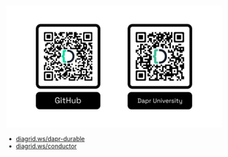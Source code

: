 ![Diagrid QR codes](/images/diagrid-qr-codes.png)

- [diagrid.ws/dapr-durable](https://diagrid.ws/dapr-durable)
- [diagrid.ws/conductor](https://diagrid.ws/conductor)